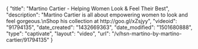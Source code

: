 {
    "title": "Martino Cartier - Helping Women Look & Feel Their Best",
    "description": "Martino Cartier is all about empowering women to look and feel gorgeous.\nShop his collection at http:\/\/goo.gl\/xZsjyy",
    "videoid": "91794135",
    "date_created": "1432669363",
    "date_modified": "1501680888",
    "type": "captivate",
    "layout": "video",
    "url": "\/v\/hsn-martino-by-martino-cartier\/91794135"
}